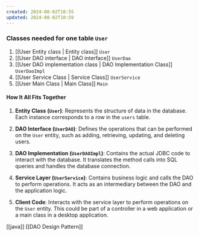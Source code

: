 ```yaml
---
created: 2024-08-02T10:55
updated: 2024-08-02T10:59
---
```

### Classes needed for one table `User`
1. [[User Entity class | Entity class]]  `User`
2. [[User DAO interface | DAO interface]] `UserDao`
3. [[User DAO implementation class | DAO Implementation Class]] `UserDaoImpl`
4. [[User Service Class | Service Class]] `UserService`
5. [[User Main Class | Main Class]] `Main`

#### How It All Fits Together

1. **Entity Class (`User`)**: Represents the structure of data in the database. Each instance corresponds to a row in the `users` table.
    
2. **DAO Interface (`UserDAO`)**: Defines the operations that can be performed on the `User` entity, such as adding, retrieving, updating, and deleting users.
    
3. **DAO Implementation (`UserDAOImpl`)**: Contains the actual JDBC code to interact with the database. It translates the method calls into SQL queries and handles the database connection.
    
4. **Service Layer (`UserService`)**: Contains business logic and calls the DAO to perform operations. It acts as an intermediary between the DAO and the application logic.
    
5. **Client Code**: Interacts with the service layer to perform operations on the `User` entity. This could be part of a controller in a web application or a main class in a desktop application.

[[java]] [[DAO Design Pattern]]